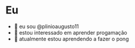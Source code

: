# Eu
- 👋 eu sou @plinioaugusto11
- 👀 estou  interessado em aprender progamação
- 🌱 atualmente estou aprendendo  a fazer o pong 
<!---
plinioaugusto11/plinioaugusto11 is a ✨ special ✨ repository because its `README.md` (this file) appears on your GitHub profile.
You can click the Preview link to take a look at your changes.
--->
